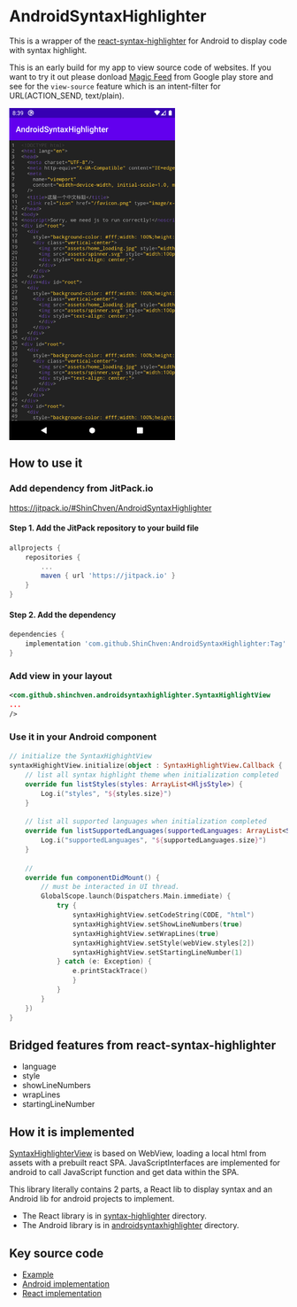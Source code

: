 # AndroidSyntaxHighlighter

This is a wrapper of the [react-syntax-highlighter](https://www.npmjs.com/package/react-syntax-highlighter) for Android to display code with syntax highlight.

This is an early build for my app to view source code of websites. If you want to try it out please donload [Magic Feed](https://play.google.com/store/apps/details?id=net.atlassc.shinchven.sharemoments) from Google play store and see for the `view-source` feature which is an intent-filter for URL(ACTION_SEND, text/plain).

<img align="center" width="300" src="https://github.com/ShinChven/AndroidSyntaxHighlighter/raw/master/screenshot/Screenshot_1583156360.png">

## How to use it

### Add dependency from JitPack.io

https://jitpack.io/#ShinChven/AndroidSyntaxHighlighter

#### Step 1. Add the JitPack repository to your build file

```groovy
allprojects {
    repositories {
        ...
        maven { url 'https://jitpack.io' }
    }
}
```

#### Step 2. Add the dependency

```groovy
dependencies {
    implementation 'com.github.ShinChven:AndroidSyntaxHighlighter:Tag'
}
```

### Add view in your layout

```xml
<com.github.shinchven.androidsyntaxhighlighter.SyntaxHighlightView
...
/>
```

### Use it in your Android component

```kotlin
// initialize the SyntaxHighightView
syntaxHighightView.initialize(object : SyntaxHighlightView.Callback {
    // list all syntax highlight theme when initialization completed
    override fun listStyles(styles: ArrayList<HljsStyle>) {
        Log.i("styles", "${styles.size}")
    }

    // list all supported languages when initialization completed
    override fun listSupportedLanguages(supportedLanguages: ArrayList<String>) {
        Log.i("supportedLanguages", "${supportedLanguages.size}")
    }

    //
    override fun componentDidMount() {
        // must be interacted in UI thread.
        GlobalScope.launch(Dispatchers.Main.immediate) {
            try {
                syntaxHighightView.setCodeString(CODE, "html")
                syntaxHighightView.setShowLineNumbers(true)
                syntaxHighightView.setWrapLines(true)
                syntaxHighightView.setStyle(webView.styles[2])
                syntaxHighightView.setStartingLineNumber(1)
            } catch (e: Exception) {
                e.printStackTrace()
                }
            }
        }
    })
}
```

## Bridged features from react-syntax-highlighter

- language
- style
- showLineNumbers
- wrapLines
- startingLineNumber

## How it is implemented

[SyntaxHighlighterView](https://github.com/ShinChven/AndroidSyntaxHighlighter/blob/master/androidsyntaxhighlighter/src/main/java/com/github/shinchven/androidsyntaxhighlighter/SyntaxHighlightView.kt) is based on WebView, loading a local html from assets with a prebuilt react SPA. JavaScriptInterfaces are implemented for android to call JavaScript function and get data within the SPA.

This library literally contains 2 parts, a React lib to display syntax and an Android lib for android projects to implement.
- The React library is in [syntax-highlighter](https://github.com/ShinChven/AndroidSyntaxHighlighter/tree/master/syntax-highlighter) directory.
- The Android library is in [androidsyntaxhighlighter](https://github.com/ShinChven/AndroidSyntaxHighlighter/tree/master/androidsyntaxhighlighter) directory.

## Key source code

- [Example](https://github.com/ShinChven/AndroidSyntaxHighlighter/blob/master/app/src/main/java/com/github/shinchven/androidsyntaxhighlighter/app/MainActivity.kt)
- [Android implementation](https://github.com/ShinChven/AndroidSyntaxHighlighter/blob/master/androidsyntaxhighlighter/src/main/java/com/github/shinchven/androidsyntaxhighlighter/SyntaxHighlightView.kt)
- [React implementation](https://github.com/ShinChven/AndroidSyntaxHighlighter/blob/master/syntax-highlighter/src/pages/index.js)


